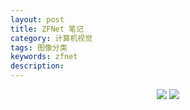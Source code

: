 ```yaml
---
layout: post
title: ZFNet 笔记
category: 计算机视觉
tags: 图像分类
keywords: zfnet
description:
---
```


<center>

<img src="https://raw.githubusercontent.com/chiemon/chiemon.github.io/master/img/ZFNet/1.png">

<img src="https://raw.githubusercontent.com/chiemon/chiemon.github.io/master/img/ZFNet/2.png">

</center>